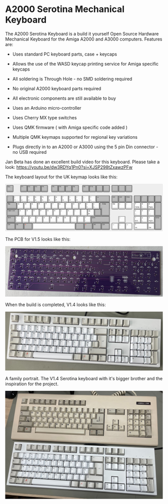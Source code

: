 # A2000 Serotina Mechanical Keyboard

The A2000 Serotina Keyboard is a build it yourself Open Source Hardware Mechanical Keyboard for the Amiga A2000 and A3000 computers. Features are:

- Uses standard PC keyboard parts, case + keycaps

- Allows the use of the WASD keycap printing service for Amiga specific keycaps

- All soldering is Through Hole - no SMD soldering required

- No original A2000 keyboard parts required

- All electronic components are still available to buy

- Uses an Arduino micro-controller

- Uses Cherry MX type switches

- Uses QMK firmware ( with Amiga specific code added )

- Multiple QMK keymaps supported for regional key variations

- Plugs directly in to an A2000 or A3000 using the 5 pin Din connector - no USB required

  
Jan Beta has done an excellent build video for this keyboard. Please take a look:
https://youtu.be/dw3RDYq1Pn0?si=XJSP298tZxawzPFw

The keyboard layout for the UK keymap looks like this: 

![a2000serotina_uk.png](keyboardLayoutEditor/uk/a2000serotina_uk.png)



The PCB for V1.5 looks like this: 

![v1_5_pcb.JPG](v1_5_pcb.JPG)



When the build is completed, V1.4 looks like this: 

![v1_4_complete.JPG](v1_4_complete.JPG)

A family portrait. The V1.4 Serotina keyboard with it's bigger brother and the inspiration for the project. 

![v1_4_familyPortrait.JPG](v1_4_familyPortrait.JPG)







